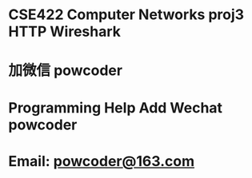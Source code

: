 # CSE422 Computer Networks proj3 HTTP Wireshark
# 加微信 powcoder

# Programming Help Add Wechat powcoder

# Email: powcoder@163.com

